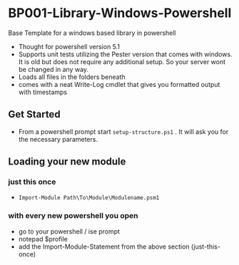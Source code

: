 # BP001-Library-Windows-Powershell
Base Template for a windows based library in powershell

- Thought for powershell version 5.1
- Supports unit tests utilizing the Pester version that comes with windows. It is old but does not require any additional setup. So your server wont be changed in any way.
- Loads all files in the folders beneath
- comes with a neat Write-Log cmdlet that gives you formatted output with timestamps

## Get Started

- From a powershell prompt start `setup-structure.ps1` . It will ask you for the necessary parameters.

## Loading your new module

### just this once
- `Import-Module Path\To\Module\Modulename.psm1`

### with every new powershell you open

- go to your powershell / ise prompt
- notepad $profile
- add the Import-Module-Statement from the above section (just-this-once)

